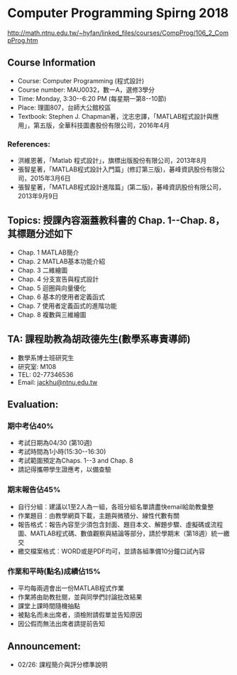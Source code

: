 #  Computer Programming Spirng 2018
http://math.ntnu.edu.tw/~hyfan/linked_files/courses/CompProg/106_2_CompProg.htm

## Course Information
+ Course: Computer Programming (程式設計)
+ Course number: MAU0032，數一A，選修3學分
+ Time: Monday, 3:30--6:20 PM (每星期一第8--10節)
+ Place: 理圖807，台師大公館校區
+ Textbook: Stephen J. Chapman著，沈志忠譯，「MATLAB程式設計與應用」，第五版，全華科技圖書股份有限公司，2016年4月
### References:
+ 洪維恩著，「Matlab 程式設計」，旗標出版股份有限公司，2013年8月
+ 張智星著，「MATLAB程式設計入門篇」(修訂第三版)，碁峰資訊股份有限公司，2015年3月6日
+ 張智星著，「MATLAB程式設計進階篇」(第二版)，碁峰資訊股份有限公司，2013年9月9日

## Topics: 授課內容涵蓋教科書的 Chap. 1--Chap. 8，其標題分述如下
+ Chap. 1  MATLAB簡介
+ Chap. 2  MATLAB基本功能介紹
+ Chap. 3  二維繪圖
+ Chap. 4  分支宣告與程式設計
+ Chap. 5  迴圈與向量優化
+ Chap. 6  基本的使用者定義函式
+ Chap. 7  使用者定義函式的進階功能
+ Chap. 8  複數與三維繪圖

## TA: 課程助教為胡政德先生(數學系專責導師)
+ 數學系博士班研究生
+ 研究室: M108
+ TEL: 02-77346536
+ Email: jackhu@ntnu.edu.tw

## Evaluation:
### 期中考佔40%
+ 考試日期為04/30 (第10週)
+ 考試時間為1小時(15:30--16:30)
+ 考試範圍預定為Chaps. 1--3 and Chap. 8
+ 請記得攜帶學生證應考，以備查驗

### 期末報告佔45%
+ 自行分組︰建議以1至2人為一組，各班分組名單請盡快email給助教彙整
+ 作業題目︰由教學網頁下載，主題與微積分、線性代數有關
+ 報告格式：報告內容至少須包含封面、題目本文、解題步驟、虛擬碼或流程圖、MATLAB程式碼、數值觀察與結論等部分，請於學期末（第18週）統一繳交
+ 繳交檔案格式︰WORD或是PDF均可，並請各組準備10分鐘口試內容

### 作業和平時(點名)成績佔15%
+ 平均每兩週會出一份MATLAB程式作業
+ 作業將由助教批閱，並與同學們討論批改結果
+ 課堂上課時間隨機抽點
+ 被點名而未出席者，須檢附請假單並告知原因
+ 因公假而無法出席者請提前告知

## Announcement:
+ 02/26: 課程簡介與評分標準說明
